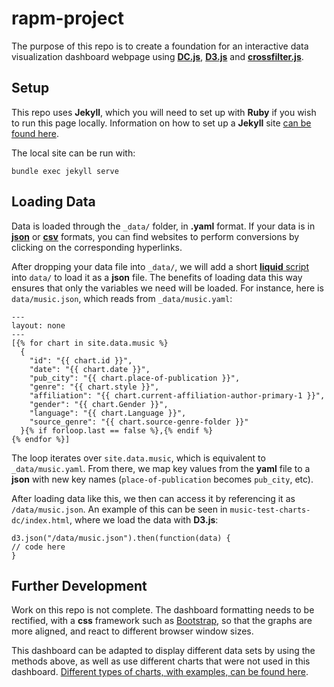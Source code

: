 # rapm-project

The purpose of this repo is to create a foundation for an interactive data visualization dashboard webpage using [**DC.js**](https://dc-js.github.io/dc.js/), [**D3.js**](https://d3js.org/) and [**crossfilter.js**](https://square.github.io/crossfilter/).

## Setup

This repo uses **Jekyll**, which you will need to set up with **Ruby** if you wish to run this page locally. Information on how to set up a **Jekyll** site [can be found here](https://jekyllrb.com/docs/).

The local site can be run with:

```
bundle exec jekyll serve
```

## Loading Data

Data is loaded through the `_data/` folder, in **.yaml** format. If your data is in [**json**](https://www.json2yaml.com/) or [**csv**](http://convertcsv.com/csv-to-yaml.htm) formats, you can find websites to perform conversions by clicking on the corresponding hyperlinks.

After dropping your data file into `_data/`, we will add a short [**liquid** script](https://shopify.github.io/liquid/) into `data/` to load it as a **json** file. The benefits of loading data this way ensures that only the variables we need will be loaded. For instance, here is `data/music.json`, which reads from `_data/music.yaml`:

```
---
layout: none
---
[{% for chart in site.data.music %}
  {
    "id": "{{ chart.id }}",
    "date": "{{ chart.date }}",
    "pub_city": "{{ chart.place-of-publication }}",
    "genre": "{{ chart.style }}",
    "affiliation": "{{ chart.current-affiliation-author-primary-1 }}",
    "gender": "{{ chart.Gender }}",
    "language": "{{ chart.Language }}",
    "source_genre": "{{ chart.source-genre-folder }}"
  }{% if forloop.last == false %},{% endif %}
{% endfor %}]
```

The loop iterates over `site.data.music`, which is equivalent to `_data/music.yaml`. From there, we map key values from the **yaml** file to a **json** with new key names (`place-of-publication` becomes `pub_city`, etc).

After loading data like this, we then can access it by referencing it as `/data/music.json`. An example of this can be seen in `music-test-charts-dc/index.html`, where we load the data with **D3.js**:

```
d3.json("/data/music.json").then(function(data) {
// code here
}
```

## Further Development

Work on this repo is not complete. The dashboard formatting needs to be rectified, with a **css** framework such as [Bootstrap](https://getbootstrap.com/), so that the graphs are more aligned, and react to different browser window sizes.

This dashboard can be adapted to display different data sets by using the methods above, as well as use different charts that were not used in this dashboard. [Different types of charts, with examples, can be found here](https://dc-js.github.io/dc.js/examples/).
